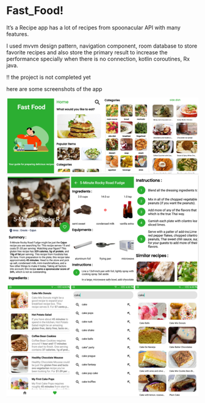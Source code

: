 # Fast_Food!

It’s a Recipe app has a lot of recipes from spoonacular API with many features.

I used mvvm design pattern, navigation component, room database to store
favorite recipes and also store the primary result to increase the performance
specially when there is no connection, kotlin coroutines, Rx java.

!! the project is  not completed yet 

here are some screenshots of the app

<img src="images/fast_food_1.jpg">
<img src="images/fast_food_2.jpg" >
<img src="images/fast_food_3.jpg" >
